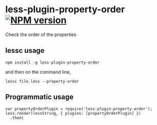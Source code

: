 # less-plugin-property-order [![NPM version][npm-image]][npm-url]


[npm-image]: https://img.shields.io/npm/v/less-plugin-property-order.svg?style=flat
[npm-url]: https://npmjs.org/package/less-plugin-property-order


Check the order of the properties

## lessc usage

```
npm install -g less-plugin-property-order
```

and then on the command line,

```
lessc file.less --property-order
```

## Programmatic usage

```
var propertyOrderPlugin = require('less-plugin-property-order');
less.render(lessString, { plugins: [propertyOrderPlugin] })
  .then(
```
